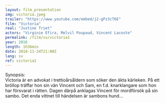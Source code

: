 ```yaml
---
layout: film_presentation
img: victoria.jpeg
trailer: "https://www.youtube.com/embed/j2-gPz3cT6E"
film: "Victoria"
real: "Justine Triet"
actors: "Virginie Efira, Melvil Poupaud, Vincent Lacoste"
permalink: /film/sv/victoria1
year: 2016
length: 1h36min
date: 2018-11-24T21:00Z
lang: sv
ref: victoria1
---
```


<span class="name"> Synopsis:</span> <br/>
<span class="resumefilm">Victoria är en advokat i trettioårsåldern som söker den äkta kärleken. På ett bröllop träffar hon sin vän Vincent och Sam, en f.d. knarklangare som hon har försvarat i rätten. Dagen därpå anklagas Vincent för mordförsök på sin sambo. Det enda vittnet till händelsen är sambons hund… </span>
